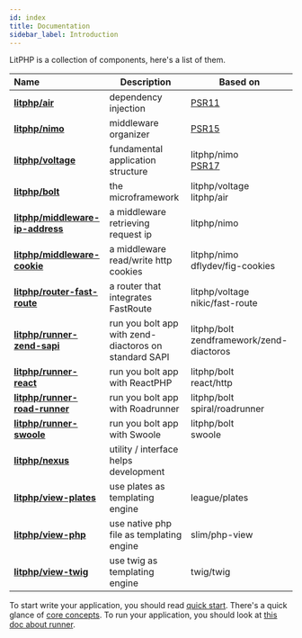 ```yaml
---
id: index
title: Documentation
sidebar_label: Introduction
---
```


LitPHP is a collection of components, here's a list of them.

| Name | Description | Based on |
| :--- | ---- | ---- |
| [**litphp/air**](https://github.com/litphp/air) | dependency injection | [PSR11](https://www.php-fig.org/psr/psr-11/) |
| [**litphp/nimo**](https://github.com/litphp/nimo) | middleware organizer | [PSR15](https://www.php-fig.org/psr/psr-15/) |
| [**litphp/voltage**](https://github.com/litphp/voltage) | fundamental application structure | litphp/nimo<br />[PSR17](https://www.php-fig.org/psr/psr-17/) |
| [**litphp/bolt**](https://github.com/litphp/bolt) | the microframework | litphp/voltage<br />litphp/air |
| [**litphp/middleware-ip-address**](https://github.com/litphp/middleware-ip-address) | a middleware retrieving request ip | litphp/nimo<br /> |
| [**litphp/middleware-cookie**](https://github.com/litphp/middleware-cookie) | a middleware read/write http cookies | litphp/nimo<br />dflydev/fig-cookies |
| [**litphp/router-fast-route**](https://github.com/litphp/router-fast-route) | a router that integrates FastRoute | litphp/voltage<br />nikic/fast-route |
| [**litphp/runner-zend-sapi**](https://github.com/litphp/runner-zend-sapi) | run you bolt app with zend-diactoros on standard SAPI | litphp/bolt<br />zendframework/zend-diactoros |
| [**litphp/runner-react**](https://github.com/litphp/runner-react) | run you bolt app with ReactPHP | litphp/bolt<br />react/http |
| [**litphp/runner-road-runner**](https://github.com/litphp/runner-road-runner) | run you bolt app with Roadrunner | litphp/bolt<br />spiral/roadrunner |
| [**litphp/runner-swoole**](https://github.com/litphp/runner-swoole) | run you bolt app with Swoole | litphp/bolt<br />swoole |
| [**litphp/nexus**](https://github.com/litphp/nexus) | utility / interface helps development | |
| [**litphp/view-plates**](https://github.com/litphp/view-plates) | use plates as templating engine| league/plates |
| [**litphp/view-php**](https://github.com/litphp/view-php) | use native php file as templating engine| slim/php-view |
| [**litphp/view-twig**](https://github.com/litphp/view-twig) | use twig as templating engine| twig/twig |

To start write your application, you should read [quick start](quickstart). There's a quick glance of [core concepts](concepts). To run your application, you should look at [this doc about runner](runner).

